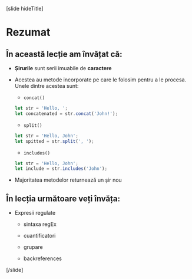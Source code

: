[slide hideTitle]
# Rezumat


## În această lecție am învățat că:

- **Șirurile** sunt serii imuabile de **caractere**

- Acestea au metode incorporate pe care le folosim pentru a le procesa. Unele dintre acestea sunt:

   -  `concat()`

   ```js
   let str = 'Hello, ';
   let concatenated = str.concat('John!');
   ```

   -  `split()`

   ```js
   let str = 'Hello, John';
   let spitted = str.split(', ');
   ```

   -  `includes()`

   ```js
   let str = 'Hello, John';
   let include = str.includes('John');
   ```

-  Majoritatea metodelor returnează un șir nou

## În lecția următoare veți învăța:

-  Expresii regulate

   -  sintaxa regEx 

   -  cuantificatori

   -  grupare

   -  backreferences
   
[/slide]
